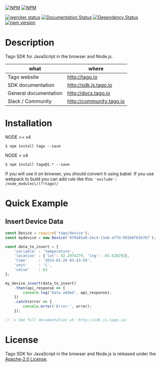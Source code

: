 [![NPM](https://nodei.co/npm/tago.png?downloads=true&downloadRank=true)](https://nodei.co/npm/tago/) [![NPM](https://nodei.co/npm-dl/tago.png?months=6&height=3)](https://nodei.co/npm/tago/)

[![wercker status](https://app.wercker.com/status/12d43c8ca43a5553ce055212e62561ac/s "wercker status")](https://app.wercker.com/project/bykey/12d43c8ca43a5553ce055212e62561ac)
[![Documentation Status](https://readthedocs.org/projects/tago-sdk-js-documentation/badge/?version=latest)](http://tago-sdk-js-documentation.readthedocs.io/en/latest/?badge=latest)
[![Dependency Status](https://david-dm.org/tago-io/tago-sdk-js.svg)](https://david-dm.org/tago-io/tago-sdk-js)
[![npm version](https://badge.fury.io/js/tago.svg?style=flat)](http://badge.fury.io/js/tago)

# Description

Tago SDK for JavaScript in the browser and Node.js.

| what                  | where                    |
|-----------------------|--------------------------|
| Tago website          | http://tago.io           |
| SDK documentation     | http://sdk.js.tago.io    |
| General documentation | http://docs.tago.io      |
| Slack / Community     | http://community.tago.io |

# Installation

NODE >= v4
```
$ npm install tago --save
```

NODE < v4
```
$ npm install tago@1.* --save
```

If you will use it on browser, you should convert it using babel. If you use webpack to build you can add rule like this: ```'exclude': /node_modules\/(?!tago)/```

# Quick Example
## Insert Device Data
``` javascript
const Device = require('tago/device');
const mydevice = new Device('079a01a0-2ec4-11e6-a77d-991b8f63b767');

const data_to_insert = {
    'variable' : 'temperature',
    'location' : {'lat': 42.2974279, 'lng': -85.628292},
    'time'     : '2014-01-20 03:43:59',
    'unit'     : 'C',
    'value'    : 63
};

my_device.insert(data_to_insert)
    .then(api_response => {
        console.log('Data added', api_response);
    })
    .catch(error => {
        console.error('Error:', error);
    });

// -> See full documentation at: http://sdk.js.tago.io/
```

# License

Tago SDK for JavaScript in the browser and Node.js is released under the [Apache-2.0 License](https://github.com/tago-io/tago-sdk-js/blob/master/LICENSE.md).
